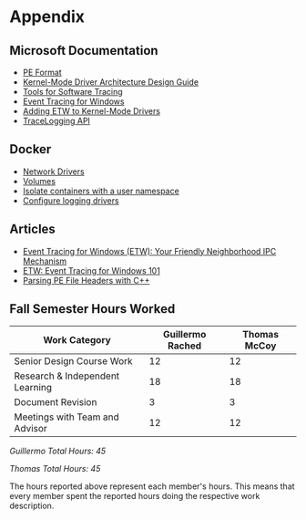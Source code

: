 # Appendix

## Microsoft Documentation
- [PE Format](https://learn.microsoft.com/en-us/windows/win32/debug/pe-format)
- [Kernel-Mode Driver Architecture Design Guide](https://learn.microsoft.com/en-us/windows-hardware/drivers/kernel/)
- [Tools for Software Tracing](https://learn.microsoft.com/en-us/windows-hardware/drivers/devtest/tools-for-software-tracing)
- [Event Tracing for Windows](https://learn.microsoft.com/en-us/windows-hardware/drivers/devtest/event-tracing-for-windows--etw-)
- [Adding ETW to Kernel-Mode Drivers](https://learn.microsoft.com/en-us/windows-hardware/drivers/devtest/adding-event-tracing-to-kernel-mode-drivers)
- [TraceLogging API](https://learn.microsoft.com/en-us/windows-hardware/drivers/devtest/tracelogging-api)

## Docker
- [Network Drivers](https://docs.docker.com/engine/network/drivers/)
- [Volumes](https://docs.docker.com/engine/storage/volumes/)
- [Isolate containers with a user namespace](https://docs.docker.com/engine/security/userns-remap/)
- [Configure logging drivers](https://docs.docker.com/engine/logging/configure/)

## Articles
- [Event Tracing for Windows (ETW): Your Friendly Neighborhood IPC Mechanism](https://www.preludesecurity.com/blog/event-tracing-for-windows-etw-your-friendly-neighborhood-ipc-mechanism)
- [ETW: Event Tracing for Windows 101](https://www.ired.team/miscellaneous-reversing-forensics/windows-kernel-internals/etw-event-tracing-for-windows-101)
- [Parsing PE File Headers with C++](https://www.ired.team/miscellaneous-reversing-forensics/windows-kernel-internals/pe-file-header-parser-in-c++)

## Fall Semester Hours Worked
| Work Category | Guillermo Rached | Thomas McCoy
|-|-|-|
| Senior Design Course Work | 12 | 12 |
| Research & Independent Learning | 18 | 18 |
| Document Revision | 3 | 3 |
| Meetings with Team and Advisor | 12 | 12 |

*Guillermo Total Hours: 45*

*Thomas Total Hours: 45*

The hours reported above represent each member's hours. This means that every member spent the reported hours doing the respective work description.

